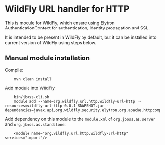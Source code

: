 WildFly URL handler for HTTP
============================

This is module for WildFly, which ensure using Elytron AuthenticationContext
for authentication, identity propagation and SSL.

It is intended to be present in WildFly by default, but it can be installed
into current version of WildFly using steps below.

Manual module installation
--------------------------

Compile:

        mvn clean install

Add module into WildFly:

        bin/jboss-cli.sh
        module add --name=org.wildfly.url.http.wildfly-url-http --resources=wildfly-url-http-0.0.1-SNAPSHOT.jar --dependencies=javax.api,org.wildfly.security.elytron,org.apache.httpcomponents

Add dependency on this module to the `module.xml` of `org.jboss.as.server` and `org.jboss.as.standalone`:

        <module name="org.wildfly.url.http.wildfly-url-http" services="import"/>

